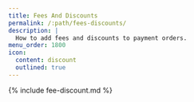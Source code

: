 ```yaml
---
title: Fees And Discounts
permalink: /:path/fees-discounts/
description: |
  How to add fees and discounts to payment orders.
menu_order: 1800
icon:
  content: discount
  outlined: true
---
```


{% include fee-discount.md %}
